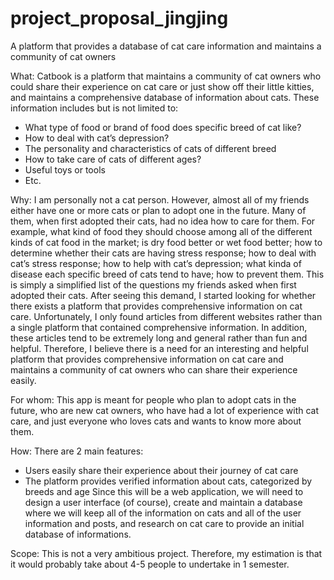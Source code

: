 # project_proposal_jingjing
A platform that provides a database of cat care information and maintains a community of cat owners 

What:
Catbook is a platform that maintains a community of cat owners who could share their experience on cat care or just show off their little kitties, and maintains a comprehensive database of information about cats. 
These information includes but is not limited to: 
-	What type of food or brand of food does specific breed of cat like? 
-	How to deal with cat’s depression? 
-	The personality and characteristics of cats of different breed
-	How to take care of cats of different ages? 
-	Useful toys or tools
-	Etc.  

Why: 
I am personally not a cat person. However, almost all of my friends either have one or more cats or plan to adopt one in the future. Many of them, when first adopted their cats, had no idea how to care for them. For example, what kind of food they should choose among all of the different kinds of cat food in the market; is dry food better or wet food better; how to determine whether their cats are having stress response; how to deal with cat’s stress response; how to help with cat’s depression; what kinda of disease each specific breed of cats tend to have; how to prevent them. This is simply a simplified list of the questions my friends asked when first adopted their cats. 
After seeing this demand, I started looking for whether there exists a platform that provides comprehensive information on cat care. Unfortunately, I only found articles from different websites rather than a single platform that contained comprehensive information. In addition, these articles tend to be extremely long and general rather than fun and helpful. 
Therefore, I believe there is a need for an interesting and helpful platform that provides comprehensive information on cat care and maintains a community of cat owners who can share their experience easily. 

For whom: 
This app is meant for people who plan to adopt cats in the future, who are new cat owners, who have had a lot of experience with cat care, and just everyone who loves cats and wants to know more about them. 

How: 
There are 2 main features: 
-	Users easily share their experience about their journey of cat care 
-	The platform provides verified information about cats, categorized by breeds and age 
Since this will be a web application, we will need to design a user interface (of course), create and maintain a database where we will keep all of the information on cats and all of the user information and posts, and research on cat care to provide an initial database of informations. 

Scope: 
This is not a very ambitious project. Therefore, my estimation is that it would probably take about 4-5 people to undertake in 1 semester. 
